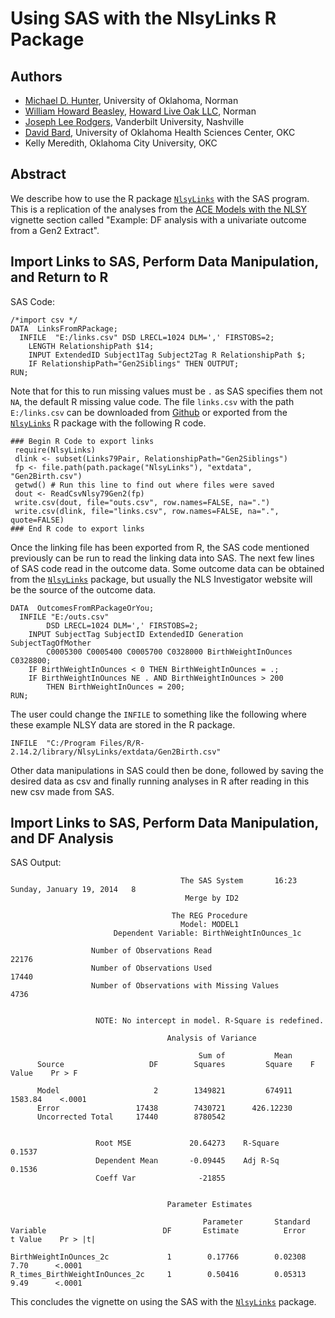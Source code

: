 # Using SAS with the NlsyLinks R Package

## Authors
 * [Michael D. Hunter](http://students.ou.edu/H/Michael.D.Hunter-1/), University of Oklahoma, Norman
 * [William Howard Beasley](http://scholar.google.com/citations?user=ffsJTC0AAAAJ), [Howard Live Oak LLC](http://howardliveoak.com/), Norman
 * [Joseph Lee Rodgers](http://www.vanderbilt.edu/psychological_sciences/bio/joe-rodgers), Vanderbilt University, Nashville
 * [David Bard](http://find.ouhsc.edu/Faculty.aspx?FacultyID=1041), University of Oklahoma Health Sciences Center, OKC
 * Kelly Meredith, Oklahoma City University, OKC
 
## Abstract
We describe how to use the R package [`NlsyLinks`](http://cran.r-project.org/web/packages/NlsyLinks/) with the SAS program.  This is a replication of the analyses from the [ACE Models with the NLSY](http://cran.r-project.org/web/packages/NlsyLinks/vignettes/NlsyAce.pdf) vignette section called "Example: DF analysis with a univariate outcome from a Gen2 Extract".

## Import Links to SAS, Perform Data Manipulation, and Return to R
SAS Code:
```
/*import csv */
DATA  LinksFromRPackage;
  INFILE  "E:/links.csv" DSD LRECL=1024 DLM=',' FIRSTOBS=2;
	LENGTH RelationshipPath $14;
	INPUT ExtendedID Subject1Tag Subject2Tag R RelationshipPath $;
	IF RelationshipPath="Gen2Siblings" THEN OUTPUT;
RUN;
```

Note that for this to run missing values must be `.` as SAS specifies them not `NA`, the default R missing value code.  The file `links.csv` with the path `E:/links.csv` can be downloaded from [Github](https://github.com/LiveOak/NlsyLinks/raw/master/NlsyLinks/UtilityScripts/SasExample/links.csv) or exported from the [`NlsyLinks`](http://cran.r-project.org/web/packages/NlsyLinks/) R package with the following R code.

```
### Begin R Code to export links
 require(NlsyLinks)
 dlink <- subset(Links79Pair, RelationshipPath="Gen2Siblings")
 fp <- file.path(path.package("NlsyLinks"), "extdata", "Gen2Birth.csv")
 getwd() # Run this line to find out where files were saved
 dout <- ReadCsvNlsy79Gen2(fp)
 write.csv(dout, file="outs.csv", row.names=FALSE, na=".")
 write.csv(dlink, file="links.csv", row.names=FALSE, na=".", quote=FALSE)
### End R code to export links
```

Once the linking file has been exported from R, the SAS code mentioned previously can be run to read the linking data into SAS.  The next few lines of SAS code read in the outcome data.  Some outcome data can be obtained from the [`NlsyLinks`](http://cran.r-project.org/web/packages/NlsyLinks/) package, but usually the NLS Investigator website will be the source of the outcome data.

```
DATA  OutcomesFromRPackageOrYou;
  INFILE "E:/outs.csv"
		DSD LRECL=1024 DLM=',' FIRSTOBS=2;
	INPUT SubjectTag SubjectID ExtendedID Generation SubjectTagOfMother
		C0005300 C0005400 C0005700 C0328000 BirthWeightInOunces C0328800;
	IF BirthWeightInOunces < 0 THEN BirthWeightInOunces = .;
	IF BirthWeightInOunces NE . AND BirthWeightInOunces > 200
		THEN BirthWeightInOunces = 200;
RUN;
```

The user could change the `INFILE` to something like the following where these example NLSY data are stored in the R package.

```
INFILE  "C:/Program Files/R/R-2.14.2/library/NlsyLinks/extdata/Gen2Birth.csv"
```
Other data manipulations in SAS could then be done, followed by saving the desired data as csv and finally running analyses in R after reading in this new csv made from SAS.

## Import Links to SAS, Perform Data Manipulation, and DF Analysis

<!---**Mike, I think the Markdown above has all the examples you use later, except for output.  It probably makes sense to use the same code block formatting, just as if it were input code.** --->

SAS Output:
```
                                      The SAS System       16:23 Sunday, January 19, 2014   8
                                       Merge by ID2

                                    The REG Procedure
                                      Model: MODEL1
                       Dependent Variable: BirthWeightInOunces_1c

                  Number of Observations Read                      22176
                  Number of Observations Used                      17440
                  Number of Observations with Missing Values        4736


                   NOTE: No intercept in model. R-Square is redefined.

                                   Analysis of Variance

                                          Sum of           Mean
      Source                   DF        Squares         Square    F Value    Pr > F

      Model                     2        1349821         674911    1583.84    <.0001
      Error                 17438        7430721      426.12230
      Uncorrected Total     17440        8780542


                   Root MSE             20.64273    R-Square     0.1537
                   Dependent Mean       -0.09445    Adj R-Sq     0.1536
                   Coeff Var              -21855


                                   Parameter Estimates

                                           Parameter       Standard
Variable                          DF       Estimate          Error    t Value    Pr > |t|

BirthWeightInOunces_2c             1        0.17766        0.02308       7.70      <.0001
R_times_BirthWeightInOunces_2c     1        0.50416        0.05313       9.49      <.0001
```
This concludes the vignette on using the SAS with the [`NlsyLinks`](http://cran.r-project.org/web/packages/NlsyLinks/) package.
